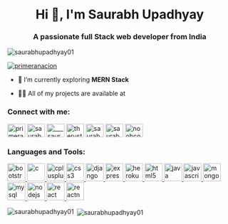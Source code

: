 <h1 align="center">Hi 👋, I'm Saurabh Upadhyay</h1>
<h3 align="center">A passionate full Stack web developer from India</h3>

<p align="left"> <img src="https://komarev.com/ghpvc/?username=saurabhupadhyay01&label=Profile%20views&color=0e75b6&style=flat" alt="saurabhupadhyay01" /> </p>

<p align="left"> <a href="https://twitter.com/primeranacion" target="blank"><img src="https://img.shields.io/twitter/follow/primeranacion?logo=twitter&style=for-the-badge" alt="primeranacion" /></a> </p>

- 🔭 I’m currently exploring **MERN Stack**

- 👨‍💻 All of my projects are available at 

<h3 align="left">Connect with me:</h3>
<p align="left">
<a href="https://twitter.com/primeranacion" target="blank"><img align="center" src="https://cdn.jsdelivr.net/npm/simple-icons@3.0.1/icons/twitter.svg" alt="primeranacion" height="30" width="40" /></a>
<a href="https://linkedin.com/in/saurabhupadhyay001" target="blank"><img align="center" src="https://cdn.jsdelivr.net/npm/simple-icons@3.0.1/icons/linkedin.svg" alt="saurabhupadhyay001" height="30" width="40" /></a>
<a href="https://instagram.com/___saurabhupadhyay___" target="blank"><img align="center" src="https://cdn.jsdelivr.net/npm/simple-icons@3.0.1/icons/instagram.svg" alt="___saurabhupadhyay___" height="30" width="40" /></a>
<a href="https://www.youtube.com/c/therustedtruth" target="blank"><img align="center" src="https://cdn.jsdelivr.net/npm/simple-icons@3.0.1/icons/youtube.svg" alt="therustedtruth" height="30" width="40" /></a>
<a href="https://www.codechef.com/users/saurabh1105" target="blank"><img align="center" src="https://cdn.jsdelivr.net/npm/simple-icons@3.1.0/icons/codechef.svg" alt="saurabh1105" height="30" width="40" /></a>
<a href="https://www.hackerrank.com/saurabh1105" target="blank"><img align="center" src="https://cdn.jsdelivr.net/npm/simple-icons@3.0.1/icons/hackerrank.svg" alt="saurabh1105" height="30" width="40" /></a>
<a href="https://codeforces.com/profile/" target="blank"><img align="center" src="https://cdn.jsdelivr.net/npm/simple-icons@3.0.1/icons/codeforces.svg" alt="noobcoding1105" height="30" width="40" /></a>
</p>

<h3 align="left">Languages and Tools:</h3>
<p align="left"> <a href="https://getbootstrap.com" target="_blank"> <img src="https://devicons.github.io/devicon/devicon.git/icons/bootstrap/bootstrap-plain.svg" alt="bootstrap" width="40" height="40"/> </a> <a href="https://www.cprogramming.com/" target="_blank"> <img src="https://devicons.github.io/devicon/devicon.git/icons/c/c-original.svg" alt="c" width="40" height="40"/> </a> <a href="https://www.w3schools.com/cpp/" target="_blank"> <img src="https://devicons.github.io/devicon/devicon.git/icons/cplusplus/cplusplus-original.svg" alt="cplusplus" width="40" height="40"/> </a> <a href="https://www.w3schools.com/css/" target="_blank"> <img src="https://devicons.github.io/devicon/devicon.git/icons/css3/css3-original-wordmark.svg" alt="css3" width="40" height="40"/> </a> <a href="https://www.djangoproject.com/" target="_blank"> <img src="https://devicons.github.io/devicon/devicon.git/icons/django/django-original.svg" alt="django" width="40" height="40"/> </a> <a href="https://expressjs.com" target="_blank"> <img src="https://devicons.github.io/devicon/devicon.git/icons/express/express-original-wordmark.svg" alt="express" width="40" height="40"/> </a> <a href="https://heroku.com" target="_blank"> <img src="https://www.vectorlogo.zone/logos/heroku/heroku-icon.svg" alt="heroku" width="40" height="40"/> </a> <a href="https://www.w3.org/html/" target="_blank"> <img src="https://devicons.github.io/devicon/devicon.git/icons/html5/html5-original-wordmark.svg" alt="html5" width="40" height="40"/> </a> <a href="https://www.java.com" target="_blank"> <img src="https://devicons.github.io/devicon/devicon.git/icons/java/java-original-wordmark.svg" alt="java" width="40" height="40"/> </a> <a href="https://developer.mozilla.org/en-US/docs/Web/JavaScript" target="_blank"> <img src="https://devicons.github.io/devicon/devicon.git/icons/javascript/javascript-original.svg" alt="javascript" width="40" height="40"/> </a> <a href="https://www.mongodb.com/" target="_blank"> <img src="https://devicons.github.io/devicon/devicon.git/icons/mongodb/mongodb-original-wordmark.svg" alt="mongodb" width="40" height="40"/> </a> <a href="https://www.mysql.com/" target="_blank"> <img src="https://devicons.github.io/devicon/devicon.git/icons/mysql/mysql-original-wordmark.svg" alt="mysql" width="40" height="40"/> </a> <a href="https://nodejs.org" target="_blank"> <img src="https://devicons.github.io/devicon/devicon.git/icons/nodejs/nodejs-original-wordmark.svg" alt="nodejs" width="40" height="40"/> </a> <a href="https://reactjs.org/" target="_blank"> <img src="https://devicons.github.io/devicon/devicon.git/icons/react/react-original-wordmark.svg" alt="react" width="40" height="40"/> </a> <a href="https://reactnative.dev/" target="_blank"> <img src="https://reactnative.dev/img/header_logo.svg" alt="reactnative" width="40" height="40"/> </a> </p>

<p><img align="left" src="https://github-readme-stats.vercel.app/api/top-langs?username=saurabhupadhyay01&show_icons=true&locale=en&layout=compact" alt="saurabhupadhyay01" /></p>

<p>&nbsp;<img align="center" src="https://github-readme-stats.vercel.app/api?username=saurabhupadhyay01&show_icons=true&locale=en" alt="saurabhupadhyay01" /></p>
